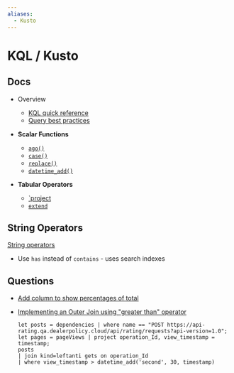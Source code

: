 ```yaml
---
aliases:
  - Kusto
---
```


# KQL / Kusto

## Docs

* Overview
  * [KQL quick reference](https://docs.microsoft.com/en-us/azure/data-explorer/kql-quick-reference)
  * [Query best practices](https://docs.microsoft.com/en-us/azure/data-explorer/kusto/query/best-practices)

* **Scalar Functions**
  * [`ago()`](https://docs.microsoft.com/en-us/azure/data-explorer/kusto/query/agofunction)
  * [`case()`](https://docs.microsoft.com/en-us/azure/data-explorer/kusto/query/casefunction)
  * [`replace()`](https://docs.microsoft.com/en-us/azure/data-explorer/kusto/query/replacefunction)
  * [`datetime_add()`](https://docs.microsoft.com/en-us/azure/data-explorer/kusto/query/datetime-addfunction)

* **Tabular Operators**
  * [`project](https://docs.microsoft.com/en-us/azure/data-explorer/kusto/query/projectoperator)
  * [`extend`](https://docs.microsoft.com/en-us/azure/data-explorer/kusto/query/extendoperator)


## String Operators

[String operators](https://docs.microsoft.com/en-us/azure/data-explorer/kusto/query/datatypes-string-operators#understanding-string-terms)

* Use `has` instead of `contains` - uses search indexes

## Questions

* [Add column to show percentages of total](https://stackoverflow.com/q/65514010/1366033)

* [Implementing an Outer Join using "greater than" operator](https://stackoverflow.com/q/66970784/1366033)

  ```kql
  let posts = dependencies | where name == "POST https://api-rating.qa.dealerpolicy.cloud/api/rating/requests?api-version=1.0";
  let pages = pageViews | project operation_Id, view_timestamp = timestamp;
  posts
  | join kind=leftanti gets on operation_Id
  | where view_timestamp > datetime_add('second', 30, timestamp)
  ```

